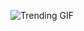 
<!-- GIF_SECTION -->
![Trending GIF](https://media1.giphy.com/media/v1.Y2lkPThiYjIxNzcyam9uang3NTd2N2liYXh4OThhYmx4ZWF6eDV5MTJndnBkZnI2OGFzaiZlcD12MV9naWZzX3NlYXJjaCZjdD1n/L1R1tvI9svkIWwpVYr/giphy.gif)
<!-- END_GIF_SECTION -->
